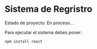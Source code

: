 <h1>Sistema de Regristro</h1>

Estado de proyecto: En proceso...

Para ejecutar el sistema debes poner:

```npm install react```
